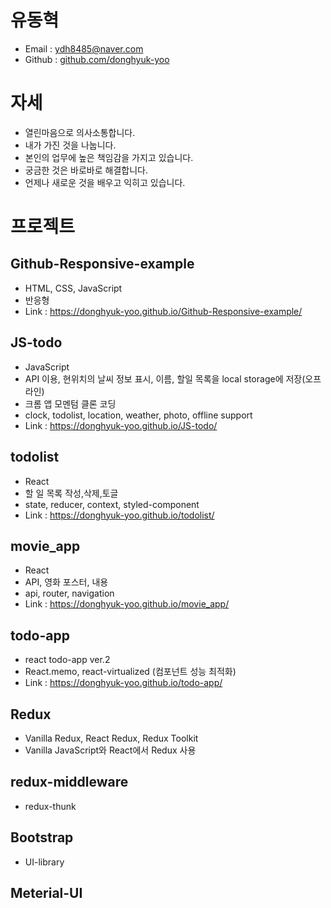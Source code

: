 # 유동혁

* Email : ydh8485@naver.com
* Github : [github.com/donghyuk-yoo](https://github.com/donghyuk-yoo)

# 자세
* 열린마음으로 의사소통합니다.
* 내가 가진 것을 나눕니다.
* 본인의 업무에 높은 책임감을 가지고 있습니다.
* 궁금한 것은 바로바로 해결합니다.
* 언제나 새로운 것을 배우고 익히고 있습니다.

# 프로젝트
## Github-Responsive-example
- HTML, CSS, JavaScript  
- 반응형 
- Link : https://donghyuk-yoo.github.io/Github-Responsive-example/

## JS-todo
- JavaScript  
- API 이용, 현위치의 날씨 정보 표시, 이름, 할일 목록을 local storage에 저장(오프라인)
- 크롬 앱 모멘텀 클론 코딩
- clock, todolist, location, weather, photo, offline support  
- Link : https://donghyuk-yoo.github.io/JS-todo/  

## todolist
- React
- 할 일 목록 작성,삭제,토글
- state, reducer, context, styled-component  
- Link : https://donghyuk-yoo.github.io/todolist/  

## movie_app
- React
- API, 영화 포스터, 내용  
- api, router, navigation  
- Link : https://donghyuk-yoo.github.io/movie_app/  

## todo-app
- react todo-app ver.2
- React.memo, react-virtualized (컴포넌트 성능 최적화)
- Link : https://donghyuk-yoo.github.io/todo-app/

## Redux  
- Vanilla Redux, React Redux, Redux Toolkit  
- Vanilla JavaScript와 React에서 Redux 사용

## redux-middleware
- redux-thunk

## Bootstrap
- UI-library

## Meterial-UI
